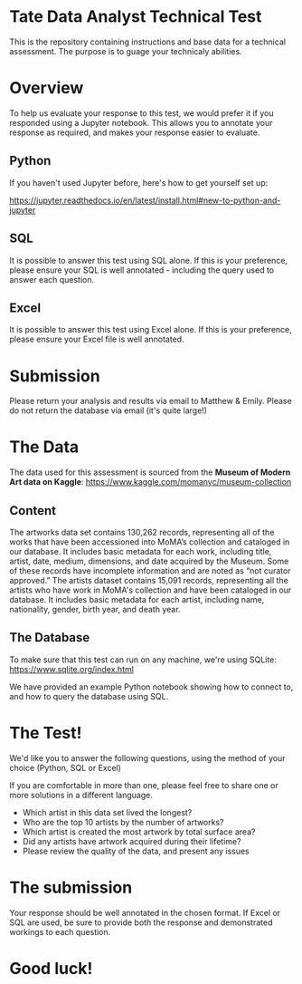 # Tate Data Analyst Technical Test
This is the repository containing instructions and base data for a technical assessment. The purpose is to guage your technicaly abilities.

# Overview

To help us evaluate your response to this test, we would prefer it if you responded using a Jupyter notebook. This allows you to annotate your response as required, and makes your response easier to evaluate.

## Python
If you haven't used Jupyter before, here's how to get yourself set up:

https://jupyter.readthedocs.io/en/latest/install.html#new-to-python-and-jupyter

## SQL

It is possible to answer this test using SQL alone. If this is your preference, please ensure your SQL is well annotated - including the query used to answer each question. 

## Excel
It is possible to answer this test using Excel alone. If this is your preference, please ensure your Excel file is well annotated.

# Submission

Please return your analysis and results via email to Matthew & Emily. 
Please do not return the database via email (it's quite large!)

# The Data

The data used for this assessment is sourced from the **Museum of Modern Art data on Kaggle**: https://www.kaggle.com/momanyc/museum-collection

## Content

The artworks data set contains 130,262 records, representing all of the works that have been accessioned into MoMA’s collection and cataloged in our database. It includes basic metadata for each work, including title, artist, date, medium, dimensions, and date acquired by the Museum. Some of these records have incomplete information and are noted as “not curator approved.” The artists dataset contains 15,091 records, representing all the artists who have work in MoMA's collection and have been cataloged in our database. It includes basic metadata for each artist, including name, nationality, gender, birth year, and death year.

## The Database

To make sure that this test can run on any machine, we're using SQLite: https://www.sqlite.org/index.html

We have provided an example Python notebook showing how to connect to, and how to query the database using SQL. 

# The Test!

We'd like you to answer the following questions, using the method of your choice (Python, SQL or Excel)

If you are comfortable in more than one, please feel free to share one or more solutions in a different language. 

* Which artist in this data set lived the longest?
* Who are the top 10 artists by the number of artworks?
* Which artist is created the most artwork by total surface area?
* Did any artists have artwork acquired during their lifetime?
* Please review the quality of the data, and present any issues

# The submission

Your response should be well annotated in the chosen format. If Excel or SQL are used, be sure to provide both the response and demonstrated workings to each question.

# Good luck!
